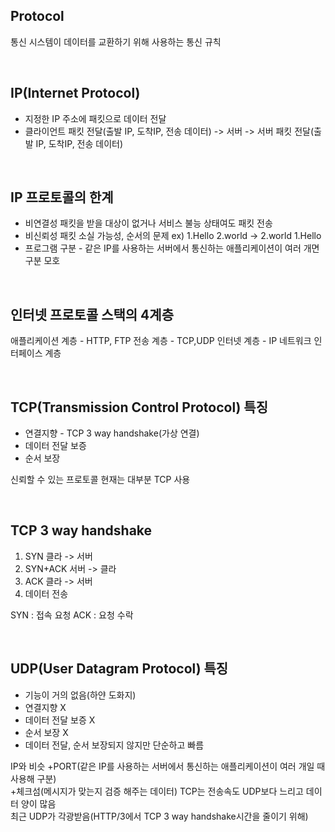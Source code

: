 ## **Protocol**
통신 시스템이 데이터를 교환하기 위해 사용하는 통신 규칙

<br/>

## **IP(Internet Protocol)**
* 지정한 IP 주소에 패킷으로 데이터 전달
* 클라이언트 패킷 전달(출발 IP, 도착IP, 전송 데이터)  -> 서버 -> 서버 패킷 전달(출발 IP, 도착IP, 전송 데이터)
<br/>

## **IP 프로토콜의 한계**
* 비연결성 패킷을 받을 대상이 없거나 서비스 불능 상태여도 패킷 전송
* 비신뢰성 패킷 소실 가능성, 순서의 문제 ex) 1.Hello 2.world -> 2.world 1.Hello
* 프로그램 구분 - 같은 IP를 사용하는 서버에서 통신하는 애플리케이션이 여러 개면 구분 모호
<br/>

## **인터넷 프로토콜 스택의 4계층**
애플리케이션 계층 - HTTP, FTP
전송 계층 - TCP,UDP
인터넷 계층 - IP
네트워크 인터페이스 계층

<br/>

## **TCP(Transmission Control Protocol) 특징**
* 연결지향 - TCP 3 way handshake(가상 연결)
* 데이터 전달 보증
* 순서 보장

신뢰할 수 있는 프로토콜
현재는 대부분 TCP 사용

<br/>

## **TCP 3 way handshake**
1. SYN 클라 -> 서버
2. SYN+ACK 서버 -> 클라
3. ACK 클라 -> 서버
4. 데이터 전송

SYN : 접속 요청
ACK : 요청 수락

<br/>

## **UDP(User Datagram Protocol) 특징**
* 기능이 거의 없음(하얀 도화지)
* 연결지향 X
* 데이터 전달 보증 X
* 순서 보장 X
* 데이터 전달, 순서 보장되지 않지만 단순하고 빠름

IP와 비슷 +PORT(같은 IP를 사용하는 서버에서 통신하는 애플리케이션이 여러 개일 때 사용해 구분)<br/>
+체크섬(메시지가 맞는지 검증 해주는 데이터)
TCP는 전송속도 UDP보다 느리고 데이터 양이 많음<br/>
최근 UDP가 각광받음(HTTP/3에서 TCP 3 way handshake시간을 줄이기 위해)
